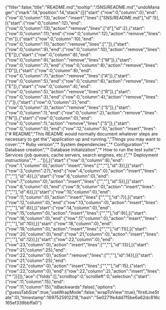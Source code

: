 {"filter":false,"title":"README.md","tooltip":"/SNS/README.md","undoManager":{"mark":14,"position":14,"stack":[[{"start":{"row":0,"column":0},"end":{"row":0,"column":13},"action":"insert","lines":["SNS/README.md"],"id":1}],[{"start":{"row":0,"column":12},"end":{"row":0,"column":13},"action":"remove","lines":["d"],"id":2},{"start":{"row":0,"column":11},"end":{"row":0,"column":12},"action":"remove","lines":["m"]},{"start":{"row":0,"column":10},"end":{"row":0,"column":11},"action":"remove","lines":["."]},{"start":{"row":0,"column":9},"end":{"row":0,"column":10},"action":"remove","lines":["E"]},{"start":{"row":0,"column":8},"end":{"row":0,"column":9},"action":"remove","lines":["M"]},{"start":{"row":0,"column":7},"end":{"row":0,"column":8},"action":"remove","lines":["D"]},{"start":{"row":0,"column":6},"end":{"row":0,"column":7},"action":"remove","lines":["A"]},{"start":{"row":0,"column":5},"end":{"row":0,"column":6},"action":"remove","lines":["E"]},{"start":{"row":0,"column":4},"end":{"row":0,"column":5},"action":"remove","lines":["R"]},{"start":{"row":0,"column":3},"end":{"row":0,"column":4},"action":"remove","lines":["/"]},{"start":{"row":0,"column":2},"end":{"row":0,"column":3},"action":"remove","lines":["S"]},{"start":{"row":0,"column":1},"end":{"row":0,"column":2},"action":"remove","lines":["N"]},{"start":{"row":0,"column":0},"end":{"row":0,"column":1},"action":"remove","lines":["S"]},{"start":{"row":0,"column":0},"end":{"row":12,"column":5},"action":"insert","lines":["# README","This README would normally document whatever steps are necessary to get the","application up and running.","Things you may want to cover:","* Ruby version","* System dependencies","* Configuration","* Database creation","* Database initialization","* How to run the test suite","* Services (job queues, cache servers, search engines, etc.)","* Deployment instructions","* ..."]}],[{"start":{"row":0,"column":8},"end":{"row":1,"column":0},"action":"insert","lines":["",""],"id":3}],[{"start":{"row":3,"column":27},"end":{"row":4,"column":0},"action":"insert","lines":["",""],"id":4}],[{"start":{"row":6,"column":0},"end":{"row":7,"column":0},"action":"insert","lines":["",""],"id":5}],[{"start":{"row":8,"column":0},"end":{"row":9,"column":0},"action":"insert","lines":["",""],"id":6}],[{"start":{"row":10,"column":0},"end":{"row":11,"column":0},"action":"insert","lines":["",""],"id":7}],[{"start":{"row":12,"column":0},"end":{"row":13,"column":0},"action":"insert","lines":["",""],"id":8}],[{"start":{"row":14,"column":0},"end":{"row":15,"column":0},"action":"insert","lines":["",""],"id":9}],[{"start":{"row":16,"column":0},"end":{"row":17,"column":0},"action":"insert","lines":["",""],"id":10}],[{"start":{"row":18,"column":0},"end":{"row":19,"column":0},"action":"insert","lines":["",""],"id":11}],[{"start":{"row":20,"column":0},"end":{"row":21,"column":0},"action":"insert","lines":["",""],"id":12}],[{"start":{"row":22,"column":0},"end":{"row":23,"column":0},"action":"insert","lines":["",""],"id":13}],[{"start":{"row":21,"column":25},"end":{"row":22,"column":0},"action":"remove","lines":["",""],"id":14}],[{"start":{"row":21,"column":25},"end":{"row":22,"column":0},"action":"insert","lines":["",""],"id":15},{"start":{"row":22,"column":0},"end":{"row":22,"column":2},"action":"insert","lines":["* "]}]]},"ace":{"folds":[],"scrolltop":0,"scrollleft":0,"selection":{"start":{"row":11,"column":15},"end":{"row":11,"column":15},"isBackwards":false},"options":{"guessTabSize":true,"useWrapMode":false,"wrapToView":true},"firstLineState":0},"timestamp":1697525912218,"hash":"5e0271fe4dd7f5be6a62dc816c165ef339bbffa0"}